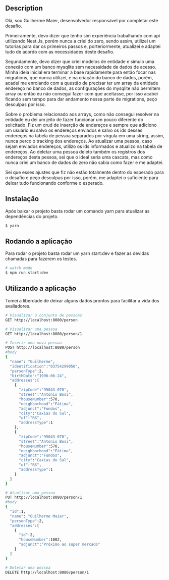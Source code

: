 ## Description

Olá, sou Guilherme Maier, desenvolvedor responsável por completar este desafio.

Primeiramente, devo dizer que tenho sim experiência trabalhando com api utilizando Nest.Js, porém nunca a criei do zero, sendo assim, utilizei um tutorias para dar os primeiros passos e, porteriormente, atualizei e adaptei tudo de acordo com as necessidades deste desafio.

Segundamente, devo dizer que criei modelos de entidade e simulo uma conexão com um banco mysqlite sem necessidade de dados de acesso. Minha ideia inicial era terminar a base rapidamente para então focar nas migrations, que nunca utilizei, e na criação do banco de dados, porém, acadei me enrolando com a questão de precisar ter um array da entidade endereço no banco de dados, as configurações do mysqlite não permitem array ou então eu não consegui fazer com que aceitasse, por isso acabei ficando sem tempo para dar andamento nessa parte de migrations, peço desculpas por isso.

Sobre o problema relacionado aos arrays, como não consegui resolver na entidade eu dei um jeito de fazer funcionar um pouco diferente do solicitado. Fiz um crud de inserção de endereços e sempre que adiciono um usuário eu salvo os endereços enviados e salvo os ids desses endereços na tabela de pessoa separados por vírgula em uma string, assim, nunca perco o tracking dos endereços. Ao atualizar uma pessoa, caso sejam enviados endereços, utilizo os ids informados e atualizo na tabela de endereços. Ao deletar uma pessoa deleto também os registros dos endereços desta pessoa, sei que o ideal seria uma cascata, mas como nunca criei um banco de dados do zero não sabia como fazer e me adaptei.

Sei que esses ajustes que fiz não estão totalmente dentro do esperado para o desafio e peço desculpas por isso, porém, me adaptei o suficiente para deixar tudo funcionando conforme o esperado.

## Instalação

Após baixar o projeto basta rodar um comando yarn para atualizar as dependências do projeto.

```bash
$ yarn
```

## Rodando a aplicação

Para rodar o projeto basta rodar um yarn start:dev e fazer as devidas chamadas para fazerem os testes.

```bash
# watch mode
$ npm run start:dev
```

## Utilizando a aplicação

Tomei a liberdade de deixar alguns dados prontos para facilitar a vida dos avaliadores.

```bash
# Visualizar o conjunto de pessoas
GET http://localhost:8080/person

# Visualizar uma pessoa
GET http://localhost:8080/person/1

# Inserir uma nova pessoa
POST http://localhost:8080/person
#body
{
  "name": "Guilherme",
  "identification":"03754299050",
  "personType":2,
  "birthDate":"1996-06-24",
  "addresses":[
    {
      "zipCode":"95043-070",
      "street":"Antonio Bosi",
      "houseNumber":570,
      "neighborhood":"Fátima",
      "adjunct":"Fundos",
      "city":"Caxias do Sul",
      "uf":"RS",
      "addressType":1
    },
    {
      "zipCode":"95043-070",
      "street":"Antonio Bosi",
      "houseNumber":570,
      "neighborhood":"Fátima",
      "adjunct":"Fundos",
      "city":"Caxias do Sul",
      "uf":"RS",
      "addressType":1
    }
  ]
}

# Atualizar uma pessoa
PUT http://localhost:8080/person/1
#body
{
  "id":1,
  "name": "Guilherme Maier",
  "personType":2,
  "addresses":[
    {
      "id":2,
      "houseNumber":1002,
      "adjunct":"Próximo ao super mercado"
    }
  ]
}

# Deletar uma pessoa
DELETE http://localhost:8080/person/1
```
